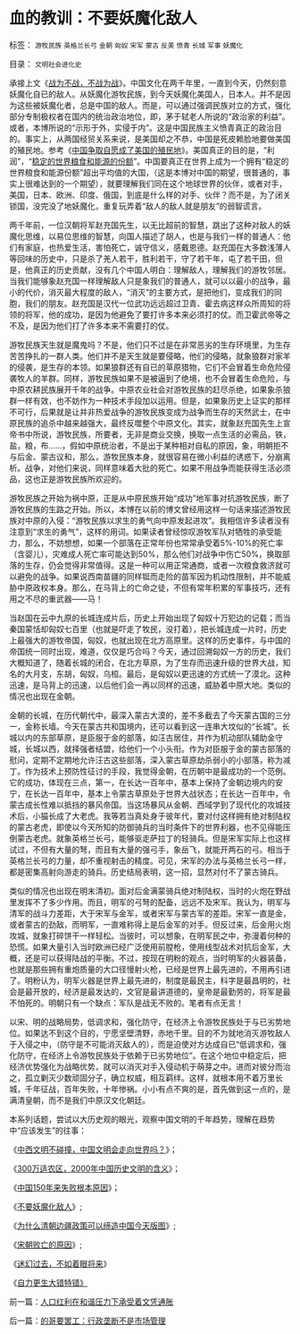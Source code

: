 # 血的教训：不要妖魔化敌人

标签： `游牧民族` `英格兰长弓` `金朝` `匈奴` `宋军` `蒙古` `反美` `愤青` `长城` `军事` `妖魔化` 

目录： `文明社会进化史`

承接上文《[战为不战，不战为战](../../../2008/11/24/中国150&nbsp;年来失败根本原因.md)》。中国文化在两千年里，一直到今天，仍然刻意妖魔化自已的敌人。从妖魔化游牧民族，到今天妖魔化美国人，日本人。并不是因为这些被妖魔化者，总是中国的敌人。而是，可以通过强调民族对立的方式，强化部分专制极权者在国内的统治政治地位，即，茅于轼老人所说的“政治家的利益”。或者，本博所说的“示形于外，实侵于内”。这是中国民族主义愤青真正的政治目的。事实上，从两国经贸关系来说，是美国却之不恭，中国是死皮赖脸地要做美国的殖民地。参考《[中国争取自愿成了美国的殖民地](../../../2008/10/9/美国花了未来的钱，中国替美国背了未来的债.md)》。美国真正的目的是，“利润”，“[稳定的世界粮食和能源的份额](../../../2008/11/21/两种保障救危机——中国经济发展的含义.md)”。中国要真正在世界上成为一个拥有“稳定的世界粮食和能源份额”超出平均值的大国，（这是本博对中国的期望，很普通的，事实上很难达到的一个期望），就要理解我们同在这个地球世界的伙伴，或者对手，美国，日本、欧洲、印度、俄国，到底是什么样的对手、伙伴？而不是，为了闭关锁国，没完没了地妖魔化，重复玩弄着“敌人的敌人就是朋友”的弱智谎言。



两千年前，一位汉朝将军赵充国先生，以无比超前的智慧，跳出了这种对敌人的妖魔化思维，以易位思维的智慧，向国人描述了胡人，也是与我们一样的普通人：他们有家庭，也热爱生活，害怕死亡，诚守信义，感戴恩德。赵充国在大多数浅薄人等回味的历史中，只是杀了羌人若干，胜利若干，守了若干年，屯了若干田，但是，他真正的历史贡献，没有几个中国人明白：理解敌人，理解我们的游牧邻居。当我们能够象赵充国一样理解敌人只是象我们的普通人，就可以以最小的战争，最小的代价，消灭最大程度的敌人，“消灭”的主要方式，是把他们，变成我们的同胞，我们的朋友。赵充国是汉代一位武功远远超过卫青、霍去病这样众所周知的将领的将军，他的成功，是因为他避免了要打许多本来必须打的仗。而卫霍武帝等之不及，是因为他们打了许多本来不需要打的仗。



游牧民族天生就是魔鬼吗？不是，他们只不过是在非常恶劣的生存环境里，为生存苦苦挣扎的一群人类。他们并不是天生就是要侵略，他们的侵略，就象狼群对家羊的侵袭，是生存的本领。如果狼群还有自已的草原猎物，它们不会冒着生命危险侵袭牧人的羊群。同样，游牧民族如果不是被逼到了绝境，也不会冒着生命危险，与中原农耕民族展开千年的战争。中原农业社会对游牧民族的赶尽杀绝，如果象杀狼群一样有效，也不妨作为一种技术手段加以运用。但是，如果象历史上证实的那样不可行，后果就是让并非热爱战争的游牧民族变成为战争而生存的天然武士，在中原民族的追杀中越来越强大，最终反噬整个中原文化。其实，就象赵充国先生上宣帝书中所说，游牧民族，所要者，无非是商业交换，换取一点生活的必需品，铁，盐，粮，布……，假如中原统治者，不是出于某种相对自私的原因，象，明朝拒不与后金、蒙古议和，那么，游牧民族本身，就很容易在微小利益的诱惑下，分崩离析。战争，对他们来说，同样意味着大批的死亡。如果不用战争而能获得生活必须品，这也正是游牧民族所欢迎的。



游牧民族之开始为祸中原，正是从中原民族开始“成功”地军事对抗游牧民族，断了游牧民族的生路之开始。所以，本博在以前的博文曾经用这样一句话来描述游牧民族对中原的入侵：“游牧民族以求生的勇气向中原发起进攻”。我相信许多读者没有注意到“求生的勇气”，这样的用词。如果读者曾经惊叹游牧军队对牺牲的承受能力，那么，不妨想想，如果一个部落在正常年份也常常承受着5%-10%的死亡率（含婴儿），灾难成人死亡率可能达到50%，那么他们对战争中伤亡50%，换取部落的生存，仍会觉得非常值得。这是一种可以用正常通商，或者一次粮食救济就可以避免的战争。如果说西南苗疆的同样铤而走险的苗军因为机动性限制，并不能威胁中原政权本身。那么，在马背上的亡命之徒，不但有常年积累的军事技巧，还有用之不尽的重武器——马！



当赵国在云中九原的长城连成片后，历史上开始出现了匈奴十万犯边的记载；而当秦国蒙恬却匈奴七百里（也就是吓走了牧民，没打着），把长城连成一片时，历史上最强大的游牧帝国，匈奴，也就出现在北方高原里。这样的历史事件，与中国的帝国统一同时出现，难道，仅仅是巧合吗？今天，通过回溯匈奴一方的历史，我们大概知道了，随着长城的闭合，在北方草原，为了生存而迅速升级的世界大战，知名的大月支，东胡，匈奴，乌桓。最后，是匈奴以更迅速的方式统一了漠北。这种迅速，是马背上的迅速，以后他们会一再以同样的迅速，威胁着中原大地。类似的情况也出现在金朝。



金朝的长城，在历代朝代中，最深入蒙古大漠的，差不多截去了今天蒙古国的三分一，金称长墙。今天在蒙古共和国境内，还可以看到这一连串大坟似的“长城”。长城以内的东部草原，是臣服于金的部落，如汪古居住，并作为机动部队辅助金守城，长城以西，就择强者结盟，给他们一个小头衔。作为对臣服于金的蒙古部落的慰问，定期不定期地允许汪古这些部落，深入蒙古草原劫杀弱小的小部落，称为减丁。作为技术上预防性征讨的手段，我觉得金朝，在历朝中是最成功的一个范例。它的成功，体现在三点，第一，在长达一百年中，基本上保持了金朝边境内的安宁，在长达一百年中，基本上令蒙古草原处于世界大战状态；在长达一百年中，令蒙古成长性难以抵挡的暴风帝国。当这场暴风从金朝、西域学到了现代化的攻城技术后，小猫长成了大老虎。我等若当真处身于彼年代，要对付这样拥有绝对制陆权的蒙古老虎，即使以今天所知的防御骑兵的当时条件下的世界利器，也不见得能压倒蒙古老虎。就象英格兰长弓，能够驱走萨拉丁的轻骑兵。但是宋军实际上也这样试过，不但有大量的弩，而且有大量的强弓手，象岳飞，就能开两石的弓。相当于英格兰长弓的力量，却不重视射击的精度。可见，宋军的办法与英格兰长弓一样，都是密集高射向游走的骑兵。历史结局表明，这一招，显然对付不了蒙古骑兵。



类似的情况也出现在明末清初。面对后金满蒙骑兵绝对制陆权，当时的火炮在野战里发挥不了多少作用。而且，明军的弓弩的配备，远远不及宋军。我认为，明军与清军的战斗力差距，大于宋军与金军，或者宋军与蒙古军的差距。宋军一直是金，或者蒙古的劲敌，而明军，一直难称得上是后金军的对手。但反过来，后金用火炮攻城，就象打碎饼干一样轻松。当彼时，可以想象，在明军民之中，弥漫着何种的恐慌。如果大量引入当时欧洲已经广泛使用前膛枪，使用线型战术对抗后金军，大概，还是可以获得陆战的平衡。不过，按现在明粉的观点，当时明军的火器装备，也就是那些拥有重炮质量的大口径慢射火枪，已经是世界上最先进的，不用再引进了。明粉认为，明军火器是世界上最先进的，制度是最民主，科字是最昌明的，社会是最开放的，经济是最发达的，文官是最讲道德的，皇帝是最勤劳的，将军是最不怕死的。明朝只有一个缺点：军队是战无不败的。笔者有点无言！



以宋、明的战略局势，低调求和，强化防守，在经济上令游牧民族处于与已劣势地位。如果达不到这个目的，宁愿坚壁清野，赤地千里。目的不为就地消灭游牧敌人于入侵之中，（防守是不可能消灭敌人的），而是迫使对方达成自已“低调求和，强化防守，在经济上令游牧民族处于依赖于已劣势地位”。在这个地位中稳定后，把经济优势强化为战略优势，就可以消灭对手入侵动机于萌芽之中。进而对彼分而治之，孤立剿灭少数顽固分子，确立权威，相互羁绊。这样，就根本用不着万里长城，千年征战，百年失败，十年惨祸。小小有点不爽的是，首先做到这一点的，是满清皇朝，而不是我们中原汉文化朝廷。



本系列话题，尝试以大历史观的眼光，观察中国文明的千年趋势，理解在趋势中“应该发生”的往事：

《[中西文明不碰撞，中国文明会走向世界吗？](../../../2008/11/17/中西文明不碰撞，中国文明会走向世界吗？.md)》；

《[300万适农区，2000年中国历史文明的含义](../../../2008/11/20/300万适农区，2000年中国历史文明的含义.md)》；

《[中国150年来失败根本原因](../../../2008/11/24/中国150&nbsp;年来失败根本原因.md)》；

《[不要妖魔化敌人](../../../2008/11/27/血的教训：不要妖魔化敌人.md)》;

《[为什么清朝边疆政策可以缔造中国今天版图](../../../2008/11/28/为什么清朝边疆政策可以缔造中国今天版图.md)》;

《[宋朝败亡的原因](../../../2008/11/30/简析宋朝败亡的原因.md)》;

《[迷幻过去，不如着眼将来](../../../2008/12/9/以客观平和的心态看历史，take&nbsp;it&nbsp;easy.md)》

《[自力更生大错特错》](../../../2008/12/29/所谓的自力更生大错特错.md)

前一篇：[人口红利在和谐压力下承受着文凭通胀](../../../2008/11/26/人口红利在和谐压力下承受着文凭通胀.md)

后一篇：[的哥要罢工：行政垄断不是市场管理](../../../2008/11/27/的哥要罢工：行政垄断不是市场管理.md)